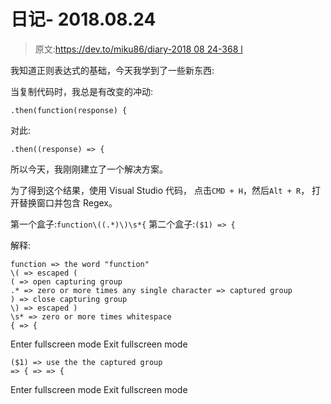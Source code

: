 # 日记- 2018.08.24

> 原文:[https://dev.to/miku86/diary-2018 08 24-368 l](https://dev.to/miku86/diary---20180824-368l)

我知道正则表达式的基础，今天我学到了一些新东西:

当复制代码时，我总是有改变的冲动:

`.then(function(response) {`

对此:

`.then((response) => {`

所以今天，我刚刚建立了一个解决方案。

为了得到这个结果，使用 Visual Studio 代码，
点击`CMD + H`，然后`Alt + R`，
打开替换窗口并包含 Regex。

第一个盒子:`function\((.*)\)\s*{`
第二个盒子:`($1) => {`

解释:

```
function => the word "function"
\( => escaped (
( => open capturing group
.* => zero or more times any single character => captured group
) => close capturing group
\) => escaped )
\s* => zero or more times whitespace
{ => { 
```

Enter fullscreen mode Exit fullscreen mode

```
($1) => use the the captured group
=> { => => { 
```

Enter fullscreen mode Exit fullscreen mode